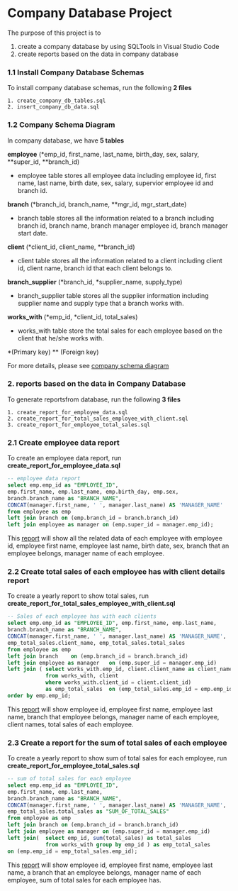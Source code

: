 # Company Database Project

The purpose of this project is to 
1. create a company database by using SQLTools in Visual Studio Code
2. create reports based on the data in company database

### 1.1 Install Company Database Schemas
To install company database schemas, run the following **2 files**

```
1. create_company_db_tables.sql
2. insert_company_db_data.sql
```

### 1.2 Company Schema Diagram
In company database, we have **5 tables**

**employee** (*emp_id, first_name, last_name, birth_day, sex, salary, **super_id, **branch_id)
- employee table stores all employee data including employee id, first name, last name, birth date, sex, salary, supervior employee id and branch id.

**branch** (*branch_id, branch_name, **mgr_id, mgr_start_date)
- branch table stores all the information related to a branch including branch id, branch name, branch manager employee id, branch manager start date.

**client** (*client_id, client_name, **branch_id)
- client table stores all the information related to a client including client id, client name, branch id that each client belongs to.

**branch_supplier** (*branch_id, *supplier_name, supply_type)
- branch_supplier table stores all the supplier information including supplier name and supply type that a branch works with.

**works_with** (*emp_id, *client_id, total_sales)
- works_with table store the total sales for each employee based on the client that he/she works with.

*(Primary key) 
** (Foreign key)

For more details, please see [company schema diagram](https://github.com/jtgh721/SQL-company-db-project/blob/main/company-database.png)

### 2. reports based on the data in Company Database
To generate reportsfrom database, run the following **3 files**

```
1. create_report_for_employee_data.sql
2. create_report_for_total_sales_employee_with_client.sql
3. create_report_for_employee_total_sales.sql
```

### 2.1 Create employee data report
To create an employee data report, run **create_report_for_employee_data.sql** 

```sql
-- employee data report
select emp.emp_id as "EMPLOYEE_ID",
emp.first_name, emp.last_name, emp.birth_day, emp.sex, 
branch.branch_name as "BRANCH_NAME",
CONCAT(manager.first_name, ' ', manager.last_name) AS 'MANAGER_NAME'
from employee as emp
left join branch on (emp.branch_id = branch.branch_id)
left join employee as manager on (emp.super_id = manager.emp_id);
```
This [report]() will show all the related data of each employee with employee id, employee first name, employee last name, birth date, sex, branch that an employee belongs, manager name of each employee.


### 2.2 Create total sales of each employee has with client details report 
To create a yearly report to show total sales, run **create_report_for_total_sales_employee_with_client.sql** 

```sql
-- Sales of each employee has with each clients 
select emp.emp_id as "EMPLOYEE_ID", emp.first_name, emp.last_name,
branch.branch_name as "BRANCH_NAME",
CONCAT(manager.first_name, ' ', manager.last_name) AS 'MANAGER_NAME',
emp_total_sales.client_name, emp_total_sales.total_sales
from employee as emp
left join branch    on (emp.branch_id = branch.branch_id)
left join employee as manager   on (emp.super_id = manager.emp_id)
left join ( select works_with.emp_id, client.client_name as client_name, works_with.total_sales
            from works_with, client
            where works_with.client_id = client.client_id) 
            as emp_total_sales  on (emp_total_sales.emp_id = emp.emp_id)
order by emp.emp_id;
```
This [report]() will show employee id, employee first name, employee last name, branch that employee belongs, manager name of each employee, client names, total sales of each employee.


### 2.3 Create a report for the sum of total sales of each employee
To create a yearly report to show sum of total sales for each employee, run **create_report_for_employee_total_sales.sql**

```sql
-- sum of total sales for each employee
select emp.emp_id as "EMPLOYEE_ID",
emp.first_name, emp.last_name,
branch.branch_name as "BRANCH_NAME",
CONCAT(manager.first_name, ' ', manager.last_name) AS 'MANAGER_NAME',
emp_total_sales.total_sales as "SUM_OF_TOTAL_SALES"
from employee as emp
left join branch on (emp.branch_id = branch.branch_id)
left join employee as manager on (emp.super_id = manager.emp_id)
left join(  select emp_id, sum(total_sales) as total_sales
            from works_with group by emp_id ) as emp_total_sales 
on (emp.emp_id = emp_total_sales.emp_id);
```
This [report]() will show employee id, employee first name, employee last name, a branch that an employee belongs, manager name of each employee, sum of total sales for each employee has.
